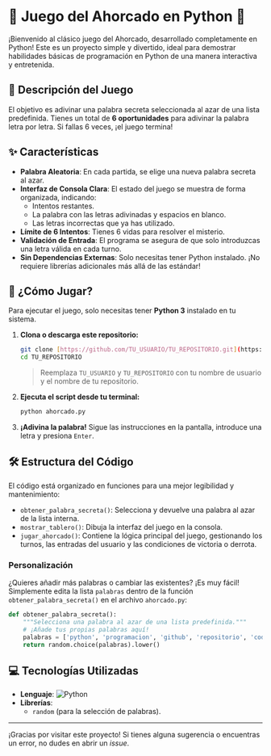 # 🤠 Juego del Ahorcado en Python 🐍

¡Bienvenido al clásico juego del Ahorcado, desarrollado completamente en Python! Este es un proyecto simple y divertido, ideal para demostrar habilidades básicas de programación en Python de una manera interactiva y entretenida.

## 📜 Descripción del Juego

El objetivo es adivinar una palabra secreta seleccionada al azar de una lista predefinida. Tienes un total de **6 oportunidades** para adivinar la palabra letra por letra. Si fallas 6 veces, ¡el juego termina!

## ✨ Características

-   **Palabra Aleatoria**: En cada partida, se elige una nueva palabra secreta al azar.
-   **Interfaz de Consola Clara**: El estado del juego se muestra de forma organizada, indicando:
    -   Intentos restantes.
    -   La palabra con las letras adivinadas y espacios en blanco.
    -   Las letras incorrectas que ya has utilizado.
-   **Límite de 6 Intentos**: Tienes 6 vidas para resolver el misterio.
-   **Validación de Entrada**: El programa se asegura de que solo introduzcas una letra válida en cada turno.
-   **Sin Dependencias Externas**: Solo necesitas tener Python instalado. ¡No requiere librerías adicionales más allá de las estándar!

## 🚀 ¿Cómo Jugar?

Para ejecutar el juego, solo necesitas tener **Python 3** instalado en tu sistema.

1.  **Clona o descarga este repositorio:**
    ```bash
    git clone [https://github.com/TU_USUARIO/TU_REPOSITORIO.git](https://github.com/TU_USUARIO/TU_REPOSITORIO.git)
    cd TU_REPOSITORIO
    ```
    > Reemplaza `TU_USUARIO` y `TU_REPOSITORIO` con tu nombre de usuario y el nombre de tu repositorio.

2.  **Ejecuta el script desde tu terminal:**
    ```bash
    python ahorcado.py
    ```

3.  **¡Adivina la palabra!** Sigue las instrucciones en la pantalla, introduce una letra y presiona `Enter`.

## 🛠️ Estructura del Código

El código está organizado en funciones para una mejor legibilidad y mantenimiento:

-   `obtener_palabra_secreta()`: Selecciona y devuelve una palabra al azar de la lista interna.
-   `mostrar_tablero()`: Dibuja la interfaz del juego en la consola.
-   `jugar_ahorcado()`: Contiene la lógica principal del juego, gestionando los turnos, las entradas del usuario y las condiciones de victoria o derrota.

### Personalización

¿Quieres añadir más palabras o cambiar las existentes? ¡Es muy fácil! Simplemente edita la lista `palabras` dentro de la función `obtener_palabra_secreta()` en el archivo `ahorcado.py`:

```python
def obtener_palabra_secreta():
    """Selecciona una palabra al azar de una lista predefinida."""
    # ¡Añade tus propias palabras aquí!
    palabras = ['python', 'programacion', 'github', 'repositorio', 'codigo']
    return random.choice(palabras).lower()
```

## 💻 Tecnologías Utilizadas

-   **Lenguaje**: ![Python](https://img.shields.io/badge/Python-3776AB?style=for-the-badge&logo=python&logoColor=white)
-   **Librerías**:
    -   `random` (para la selección de palabras).

---

¡Gracias por visitar este proyecto! Si tienes alguna sugerencia o encuentras un error, no dudes en abrir un *issue*.
